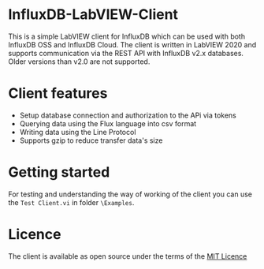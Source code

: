 # InfluxDB-LabVIEW-Client
This is a simple LabVIEW client for InfluxDB which can be used with both InfluxDB OSS and InfluxDB Cloud. 
The client is written in LabVIEW 2020 and supports communication via the REST API with InfluxDB v2.x databases.
Older versions than v2.0 are not supported.


# Client features
- Setup database connection and authorization to the APi via tokens 
- Querying data using the Flux language into csv format
- Writing data using the Line Protocol
- Supports gzip to reduce transfer data's size

# Getting started
For testing and understanding the way of working of the client you can use the `Test Client.vi` in folder `\Examples`.


# Licence
The client is available as open source under the terms of the [MIT Licence](/LICENSE)
